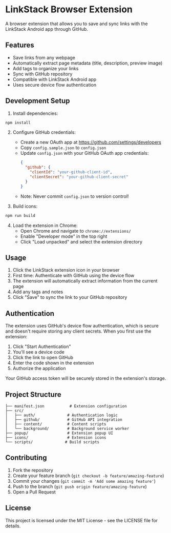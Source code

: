 # LinkStack Browser Extension

A browser extension that allows you to save and sync links with the LinkStack Android app through GitHub.

## Features

- Save links from any webpage
- Automatically extract page metadata (title, description, preview image)
- Add tags to organize your links
- Sync with GitHub repository
- Compatible with LinkStack Android app
- Uses secure device flow authentication

## Development Setup

1. Install dependencies:
```bash
npm install
```

2. Configure GitHub credentials:
   - Create a new OAuth app at https://github.com/settings/developers
   - Copy `config.sample.json` to `config.json`
   - Update `config.json` with your GitHub OAuth app credentials:
     ```json
     {
       "github": {
         "clientId": "your-github-client-id",
         "clientSecret": "your-github-client-secret"
       }
     }
     ```
   - Note: Never commit `config.json` to version control!

3. Build icons:
```bash
npm run build
```

4. Load the extension in Chrome:
   - Open Chrome and navigate to `chrome://extensions/`
   - Enable "Developer mode" in the top right
   - Click "Load unpacked" and select the extension directory

## Usage

1. Click the LinkStack extension icon in your browser
2. First time: Authenticate with GitHub using the device flow
3. The extension will automatically extract information from the current page
4. Add any tags and notes
5. Click "Save" to sync the link to your GitHub repository

## Authentication

The extension uses GitHub's device flow authentication, which is secure and doesn't require storing any client secrets. When you first use the extension:

1. Click "Start Authentication"
2. You'll see a device code
3. Click the link to open GitHub
4. Enter the code shown in the extension
5. Authorize the application

Your GitHub access token will be securely stored in the extension's storage.

## Project Structure

```
├── manifest.json           # Extension configuration
├── src/
│   ├── auth/              # Authentication logic
│   ├── github/            # GitHub API integration
│   ├── content/           # Content scripts
│   └── background/        # Background service worker
├── popup/                 # Extension popup UI
├── icons/                 # Extension icons
└── scripts/              # Build scripts
```

## Contributing

1. Fork the repository
2. Create your feature branch (`git checkout -b feature/amazing-feature`)
3. Commit your changes (`git commit -m 'Add some amazing feature'`)
4. Push to the branch (`git push origin feature/amazing-feature`)
5. Open a Pull Request

## License

This project is licensed under the MIT License - see the LICENSE file for details.
